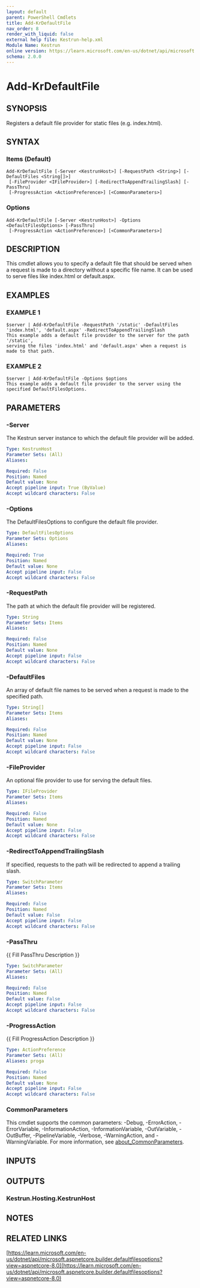 ```yaml
---
layout: default
parent: PowerShell Cmdlets
title: Add-KrDefaultFile
nav_order: 8
render_with_liquid: false
external help file: Kestrun-help.xml
Module Name: Kestrun
online version: https://learn.microsoft.com/en-us/dotnet/api/microsoft.aspnetcore.builder.defaultfilesoptions?view=aspnetcore-8.0
schema: 2.0.0
---
```


# Add-KrDefaultFile

## SYNOPSIS
Registers a default file provider for static files (e.g.
index.html).

## SYNTAX

### Items (Default)
```
Add-KrDefaultFile [-Server <KestrunHost>] [-RequestPath <String>] [-DefaultFiles <String[]>]
 [-FileProvider <IFileProvider>] [-RedirectToAppendTrailingSlash] [-PassThru]
 [-ProgressAction <ActionPreference>] [<CommonParameters>]
```

### Options
```
Add-KrDefaultFile [-Server <KestrunHost>] -Options <DefaultFilesOptions> [-PassThru]
 [-ProgressAction <ActionPreference>] [<CommonParameters>]
```

## DESCRIPTION
This cmdlet allows you to specify a default file that should be served
when a request is made to a directory without a specific file name.
It can be used to serve files like index.html or default.aspx.

## EXAMPLES

### EXAMPLE 1
```
$server | Add-KrDefaultFile -RequestPath '/static' -DefaultFiles 'index.html', 'default.aspx' -RedirectToAppendTrailingSlash
This example adds a default file provider to the server for the path '/static',
serving the files 'index.html' and 'default.aspx' when a request is made to that path.
```

### EXAMPLE 2
```
$server | Add-KrDefaultFile -Options $options
This example adds a default file provider to the server using the specified DefaultFilesOptions.
```

## PARAMETERS

### -Server
The Kestrun server instance to which the default file provider will be added.

```yaml
Type: KestrunHost
Parameter Sets: (All)
Aliases:

Required: False
Position: Named
Default value: None
Accept pipeline input: True (ByValue)
Accept wildcard characters: False
```

### -Options
The DefaultFilesOptions to configure the default file provider.

```yaml
Type: DefaultFilesOptions
Parameter Sets: Options
Aliases:

Required: True
Position: Named
Default value: None
Accept pipeline input: False
Accept wildcard characters: False
```

### -RequestPath
The path at which the default file provider will be registered.

```yaml
Type: String
Parameter Sets: Items
Aliases:

Required: False
Position: Named
Default value: None
Accept pipeline input: False
Accept wildcard characters: False
```

### -DefaultFiles
An array of default file names to be served when a request is made to the specified path.

```yaml
Type: String[]
Parameter Sets: Items
Aliases:

Required: False
Position: Named
Default value: None
Accept pipeline input: False
Accept wildcard characters: False
```

### -FileProvider
An optional file provider to use for serving the default files.

```yaml
Type: IFileProvider
Parameter Sets: Items
Aliases:

Required: False
Position: Named
Default value: None
Accept pipeline input: False
Accept wildcard characters: False
```

### -RedirectToAppendTrailingSlash
If specified, requests to the path will be redirected to append a trailing slash.

```yaml
Type: SwitchParameter
Parameter Sets: Items
Aliases:

Required: False
Position: Named
Default value: False
Accept pipeline input: False
Accept wildcard characters: False
```

### -PassThru
{{ Fill PassThru Description }}

```yaml
Type: SwitchParameter
Parameter Sets: (All)
Aliases:

Required: False
Position: Named
Default value: False
Accept pipeline input: False
Accept wildcard characters: False
```

### -ProgressAction
{{ Fill ProgressAction Description }}

```yaml
Type: ActionPreference
Parameter Sets: (All)
Aliases: proga

Required: False
Position: Named
Default value: None
Accept pipeline input: False
Accept wildcard characters: False
```

### CommonParameters
This cmdlet supports the common parameters: -Debug, -ErrorAction, -ErrorVariable, -InformationAction, -InformationVariable, -OutVariable, -OutBuffer, -PipelineVariable, -Verbose, -WarningAction, and -WarningVariable. For more information, see [about_CommonParameters](http://go.microsoft.com/fwlink/?LinkID=113216).

## INPUTS

## OUTPUTS

### Kestrun.Hosting.KestrunHost
## NOTES

## RELATED LINKS

[https://learn.microsoft.com/en-us/dotnet/api/microsoft.aspnetcore.builder.defaultfilesoptions?view=aspnetcore-8.0](https://learn.microsoft.com/en-us/dotnet/api/microsoft.aspnetcore.builder.defaultfilesoptions?view=aspnetcore-8.0)

